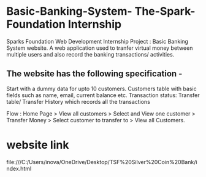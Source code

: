 # Basic-Banking-System- The-Spark-Foundation Internship
Sparks Foundation Web Development Internship Project : Basic Banking System website. A web application used to tranfer virtual money between multiple users and also record the banking transactions/ activities.

## The website has the following specification -
  Start with a dummy data for upto 10 customers.
  Customers table with basic fields such as name, email, current balance etc.
 Transaction status:
 Transfer table/ Transfer History which records all the transactions

Flow : Home Page > View all customers > Select and View one customer > Transfer Money > Select customer to transfer to > View all Customers.

# website link
file:///C:/Users/inova/OneDrive/Desktop/TSF%20Silver%20Coin%20Bank/index.html
